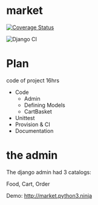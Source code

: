 # market

[![Coverage Status](https://coveralls.io/repos/github/zodman/market/badge.svg?branch=master)](https://coveralls.io/github/zodman/market?branch=master)

![Django CI](https://github.com/zodman/market/workflows/Django%20CI/badge.svg?branch=master)


# Plan

code of project 16hrs

* Code
    * Admin
    * Defining Models
    * CartBasket
* Unittest
* Provision & CI
* Documentation


# the admin

The django admin had 3 catalogs:

Food, Cart, Order

Demo: http://market.python3.ninja

